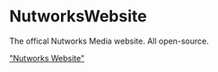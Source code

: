﻿# NutworksWebsite

The offical Nutworks Media website.
All open-source.

["Nutworks Website"](https://nutworks.neocities.org)

